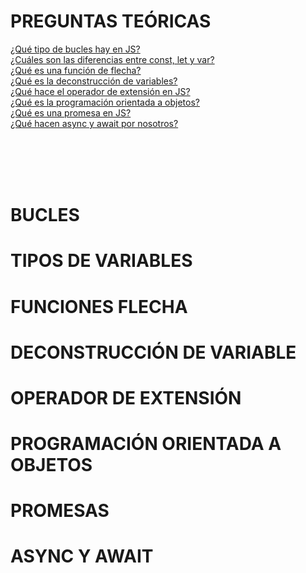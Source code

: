 

# PREGUNTAS TEÓRICAS

[¿Qué tipo de bucles hay en JS?](#bucles)</br>
[¿Cuáles son las diferencias entre const, let y var?](#tipos-de-variables)</br>
[¿Qué es una función de flecha?](#funciones-flecha)</br>
[¿Qué es la deconstrucción de variables?](#tipos-de-variables)</br>
[¿Qué hace el operador de extensión en JS?](#operador-de-extensión)</br>
[¿Qué es la programación orientada a objetos?](#programación-orientada-a-objetos)</br>
[¿Qué es una promesa en JS?](#promesas)</br>
[¿Qué hacen async y await por nosotros?](#async-y-await)</br>

</br></br></br></br>




# BUCLES

# TIPOS DE VARIABLES

# FUNCIONES FLECHA

# DECONSTRUCCIÓN DE VARIABLE

# OPERADOR DE EXTENSIÓN

# PROGRAMACIÓN ORIENTADA A OBJETOS

# PROMESAS

# ASYNC Y AWAIT